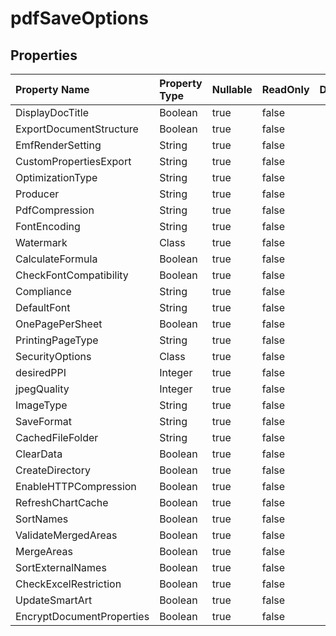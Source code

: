 # **pdfSaveOptions**

 

## **Properties**

| Property Name | Property Type | Nullable |  ReadOnly | DefaultValue | Description | 
| :- | :- | :- |:- |  :- | :- |
|DisplayDocTitle|Boolean|true|false |  ||
|ExportDocumentStructure|Boolean|true|false |  ||
|EmfRenderSetting|String|true|false |  ||
|CustomPropertiesExport|String|true|false |  ||
|OptimizationType|String|true|false |  ||
|Producer|String|true|false |  ||
|PdfCompression|String|true|false |  ||
|FontEncoding|String|true|false |  ||
|Watermark|Class|true|false |  ||
|CalculateFormula|Boolean|true|false |  ||
|CheckFontCompatibility|Boolean|true|false |  ||
|Compliance|String|true|false |  ||
|DefaultFont|String|true|false |  ||
|OnePagePerSheet|Boolean|true|false |  ||
|PrintingPageType|String|true|false |  ||
|SecurityOptions|Class|true|false |  ||
|desiredPPI|Integer|true|false |  ||
|jpegQuality|Integer|true|false |  ||
|ImageType|String|true|false |  ||
|SaveFormat|String|true|false |  ||
|CachedFileFolder|String|true|false |  ||
|ClearData|Boolean|true|false |  ||
|CreateDirectory|Boolean|true|false |  ||
|EnableHTTPCompression|Boolean|true|false |  ||
|RefreshChartCache|Boolean|true|false |  ||
|SortNames|Boolean|true|false |  ||
|ValidateMergedAreas|Boolean|true|false |  ||
|MergeAreas|Boolean|true|false |  ||
|SortExternalNames|Boolean|true|false |  ||
|CheckExcelRestriction|Boolean|true|false |  ||
|UpdateSmartArt|Boolean|true|false |  ||
|EncryptDocumentProperties|Boolean|true|false |  ||

